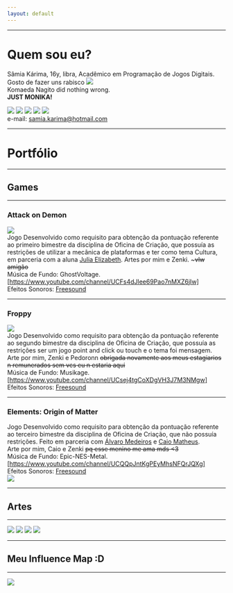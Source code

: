 ```yaml
---
layout: default
---
```

* * *
# Quem sou eu?  
Sâmia Kárima, 16y, libra, Acadêmico em Programação de Jogos Digitais.  
Gosto de fazer uns rabisco ![](flor.png)  
Komaeda Nagito did nothing wrong.  
**JUST MONIKA!** 

[![](facebook.png)](https://www.facebook.com/pqpsamia)
[![](twitter.png)](https://twitter.com/pqpsamia)
[![](steam.png)](http://steamcommunity.com/id/pqpsamia)
[![](instagram.png)](https://www.instagram.com/pqpsamina)
[![](pinterest.png)](https://br.pinterest.com/samiakarima10)  
e-mail: samia.karima@hotmail.com  

* * *
# Portfólio

* * *
## Games
* * *
### Attack on Demon
[![](Attack.png)](https://samiakarima.github.io/AttackonDemon/)  
Jogo Desenvolvido como requisito para obtenção da pontuação referente ao primeiro bimestre da disciplina de Oficina de Criação, que possuía as restrições de utilizar a mecânica de plataformas e ter como tema Cultura, em parceria com a aluna [Julia Elizabeth](showhiter.github.io).
Artes por mim e Zenki. ~~~vlw amigão~~  
Música de Fundo: GhostVoltage.[https://www.youtube.com/channel/UCFs4dJlee69Pao7nMXZ6jIw]  
Efeitos Sonoros: [Freesound](https://freesound.org/)  
* * *
### Froppy
[![](Froppy.png)](https://samiakarima.github.io/Froppy/)  
Jogo Desenvolvido como requisito para obtenção da pontuação referente ao segundo bimestre da disciplina de Oficina de Criação, que possuía as restrições ser um jogo point and click ou touch e o tema foi mensagem.  
Arte por mim, Zenki e Pedoronn ~~obrigada novamente aos meus estagiarios n remunerados sem vcs eu n estaria aqui~~  
Música de Fundo: Musikage.[https://www.youtube.com/channel/UCsej4tgCoXDgVH3J7M3NMgw]  
Efeitos Sonoros: [Freesound](https://freesound.org/)  
* * *
### Elements: Origin of Matter
Jogo Desenvolvido como requisito para obtenção da pontuação referente ao terceiro bimestre da disciplina de Oficina de Criação, que não possuía restrições. Feito em parceria com [Álvaro Medeiros](AlvaroMD2016.github.io) e [Caio Matheus](caioms.github.io).  
Arte por mim, Caio e Zenki ~~pq esse menino me ama mds <3~~  
Música de Fundo: Epic-NES-Metal.[https://www.youtube.com/channel/UCQQpJntKgPEyMhsNFQrJQXg]  
Efeitos Sonoros: [Freesound](https://freesound.org/)  
[![](Elements.png)](https://alvaromd2016.github.io/Elements/)  

* * *
## Artes
* * *
![](mikan.png)
![](chiaki.png)
![](sad.png)
![](yurii.png)

* * *
## Meu Influence Map :D
* * *
![](influence.png)
